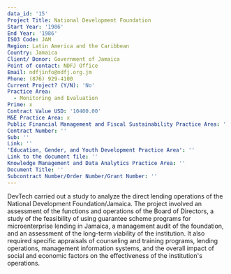 ```yaml
---
data_id: '15'
Project Title: National Development Foundation
Start Year: '1986'
End Year: '1986'
ISO3 Code: JAM
Region: Latin America and the Caribbean
Country: Jamaica
Client/ Donor: Government of Jamaica
Point of contact: NDFJ Office
Email: ndfjinfo@ndfj.org.jm
Phone: (876) 929-4100
Current Project? (Y/N): 'No'
Practice Area:
  - Monitoring and Evaluation
Prime: x
Contract Value USD: '10400.00'
M&E Practice Area: x
Public Financial Management and Fiscal Sustainability Practice Area: ''
Contract Number: ''
Sub: ''
Link: ''
'Education, Gender, and Youth Development Practice Area': ''
Link to the document file: ''
Knowledge Management and Data Analytics Practice Area: ''
Document Title: ''
Subcontract Number/Order Number/Grant Number: ''
---
```

DevTech carried out a study to analyze the direct lending operations of the National Development Foundation/Jamaica. The project involved an assessment of the functions and operations of the Board of Directors, a study of the feasibility of using guarantee scheme programs for microenterprise lending in Jamaica, a management audit of the foundation, and an assessment of the long-term viability of the institution. It also required specific appraisals of counseling and training programs, lending operations, management information systems, and the overall impact of social and economic factors on the effectiveness of the institution's operations.